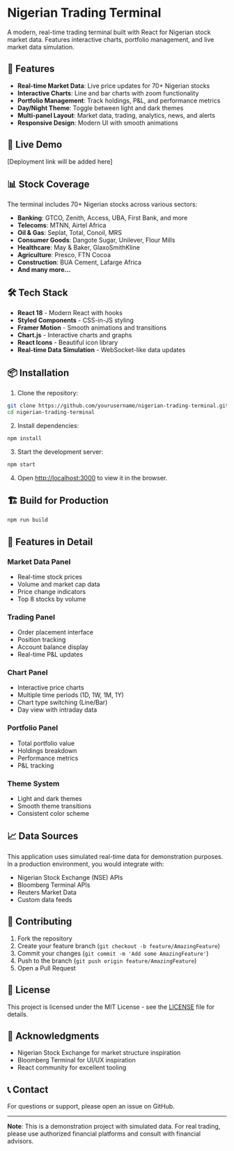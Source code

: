 # Nigerian Trading Terminal

A modern, real-time trading terminal built with React for Nigerian stock market data. Features interactive charts, portfolio management, and live market data simulation.

## 🌟 Features

- **Real-time Market Data**: Live price updates for 70+ Nigerian stocks
- **Interactive Charts**: Line and bar charts with zoom functionality
- **Portfolio Management**: Track holdings, P&L, and performance metrics
- **Day/Night Theme**: Toggle between light and dark themes
- **Multi-panel Layout**: Market data, trading, analytics, news, and alerts
- **Responsive Design**: Modern UI with smooth animations

## 🚀 Live Demo

[Deployment link will be added here]

## 📊 Stock Coverage

The terminal includes 70+ Nigerian stocks across various sectors:
- **Banking**: GTCO, Zenith, Access, UBA, First Bank, and more
- **Telecoms**: MTNN, Airtel Africa
- **Oil & Gas**: Seplat, Total, Conoil, MRS
- **Consumer Goods**: Dangote Sugar, Unilever, Flour Mills
- **Healthcare**: May & Baker, GlaxoSmithKline
- **Agriculture**: Presco, FTN Cocoa
- **Construction**: BUA Cement, Lafarge Africa
- **And many more...**

## 🛠️ Tech Stack

- **React 18** - Modern React with hooks
- **Styled Components** - CSS-in-JS styling
- **Framer Motion** - Smooth animations and transitions
- **Chart.js** - Interactive charts and graphs
- **React Icons** - Beautiful icon library
- **Real-time Data Simulation** - WebSocket-like data updates

## 📦 Installation

1. Clone the repository:
```bash
git clone https://github.com/yourusername/nigerian-trading-terminal.git
cd nigerian-trading-terminal
```

2. Install dependencies:
```bash
npm install
```

3. Start the development server:
```bash
npm start
```

4. Open [http://localhost:3000](http://localhost:3000) to view it in the browser.

## 🏗️ Build for Production

```bash
npm run build
```

## 🎨 Features in Detail

### Market Data Panel
- Real-time stock prices
- Volume and market cap data
- Price change indicators
- Top 8 stocks by volume

### Trading Panel
- Order placement interface
- Position tracking
- Account balance display
- Real-time P&L updates

### Chart Panel
- Interactive price charts
- Multiple time periods (1D, 1W, 1M, 1Y)
- Chart type switching (Line/Bar)
- Day view with intraday data

### Portfolio Panel
- Total portfolio value
- Holdings breakdown
- Performance metrics
- P&L tracking

### Theme System
- Light and dark themes
- Smooth theme transitions
- Consistent color scheme

## 📈 Data Sources

This application uses simulated real-time data for demonstration purposes. In a production environment, you would integrate with:
- Nigerian Stock Exchange (NSE) APIs
- Bloomberg Terminal APIs
- Reuters Market Data
- Custom data feeds

## 🤝 Contributing

1. Fork the repository
2. Create your feature branch (`git checkout -b feature/AmazingFeature`)
3. Commit your changes (`git commit -m 'Add some AmazingFeature'`)
4. Push to the branch (`git push origin feature/AmazingFeature`)
5. Open a Pull Request

## 📝 License

This project is licensed under the MIT License - see the [LICENSE](LICENSE) file for details.

## 🙏 Acknowledgments

- Nigerian Stock Exchange for market structure inspiration
- Bloomberg Terminal for UI/UX inspiration
- React community for excellent tooling

## 📞 Contact

For questions or support, please open an issue on GitHub.

---

**Note**: This is a demonstration project with simulated data. For real trading, please use authorized financial platforms and consult with financial advisors. 